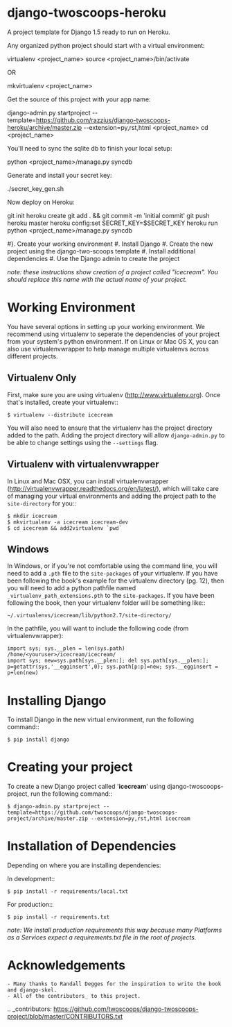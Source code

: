 django-twoscoops-heroku
========================

A project template for Django 1.5 ready to run on Heroku.

Any organized python project should start with a virtual environment:

virtualenv <project_name>
source <project_name>/bin/activate

OR

mkvirtualenv <project_name>

Get the source of this project with your app name:

django-admin.py startproject --template=https://github.com/razzius/django-twoscoops-heroku/archive/master.zip --extension=py,rst,html <project_name>
cd <project_name>

You'll need to sync the sqlite db to finish your local setup:

python <project_name>/manage.py syncdb

Generate and install your secret key:

./secret_key_gen.sh

Now deploy on Heroku:

git init
heroku create
git add . && git commit -m 'initial commit'
git push heroku master
heroku config:set SECRET_KEY=$SECRET_KEY
heroku run python <project_name>/manage.py syncdb

#}. Create your working environment
#. Install Django
#. Create the new project using the django-two-scoops template
#. Install additional dependencies
#. Use the Django admin to create the project

*note: these instructions show creation of a project called "icecream".  You
should replace this name with the actual name of your project.*

Working Environment
===================

You have several options in setting up your working environment.  We recommend
using virtualenv to seperate the dependencies of your project from your system's
python environment.  If on Linux or Mac OS X, you can also use virtualenvwrapper to help manage multiple virtualenvs across different projects.

Virtualenv Only
---------------

First, make sure you are using virtualenv (http://www.virtualenv.org). Once
that's installed, create your virtualenv::

    $ virtualenv --distribute icecream

You will also need to ensure that the virtualenv has the project directory
added to the path. Adding the project directory will allow `django-admin.py` to
be able to change settings using the `--settings` flag.

Virtualenv with virtualenvwrapper
--------------------------

In Linux and Mac OSX, you can install virtualenvwrapper (http://virtualenvwrapper.readthedocs.org/en/latest/),
which will take care of managing your virtual environments and adding the
project path to the `site-directory` for you::

    $ mkdir icecream
    $ mkvirtualenv -a icecream icecream-dev
    $ cd icecream && add2virtualenv `pwd`

Windows
----------

In Windows, or if you're not comfortable using the command line, you will need
to add a `.pth` file to the `site-packages` of your virtualenv. If you have
been following the book's example for the virtualenv directory (pg. 12), then
you will need to add a python pathfile named `_virtualenv_path_extensions.pth`
to the `site-packages`. If you have been following the book, then your
virtualenv folder will be something like::

`~/.virtualenvs/icecream/lib/python2.7/site-directory/`

In the pathfile, you will want to include the following code (from
virtualenvwrapper):

    import sys; sys.__plen = len(sys.path)
    /home/<youruser>/icecream/icecream/
    import sys; new=sys.path[sys.__plen:]; del sys.path[sys.__plen:]; p=getattr(sys,'__egginsert',0); sys.path[p:p]=new; sys.__egginsert = p+len(new)

Installing Django
=================

To install Django in the new virtual environment, run the following command::

    $ pip install django

Creating your project
=====================

To create a new Django project called '**icecream**' using
django-twoscoops-project, run the following command::

    $ django-admin.py startproject --template=https://github.com/twoscoops/django-twoscoops-project/archive/master.zip --extension=py,rst,html icecream

Installation of Dependencies
=============================

Depending on where you are installing dependencies:

In development::

    $ pip install -r requirements/local.txt

For production::

    $ pip install -r requirements.txt

*note: We install production requirements this way because many Platforms as a
Services expect a requirements.txt file in the root of projects.*

Acknowledgements
================

    - Many thanks to Randall Degges for the inspiration to write the book and django-skel.
    - All of the contributors_ to this project.

.. _contributors: https://github.com/twoscoops/django-twoscoops-project/blob/master/CONTRIBUTORS.txt
